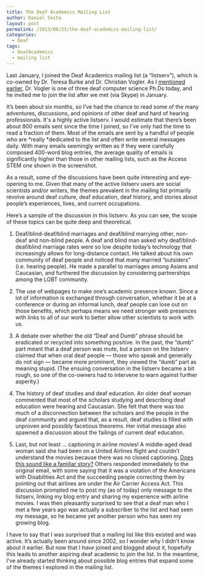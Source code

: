 ```yaml
---
title: The Deaf Academics Mailing List
author: Daniel Seita
layout: post
permalink: /2013/06/23/the-deaf-academics-mailing-list/
categories:
  - Deaf
tags:
  - DeafAcademics
  - mailing list
---
```

Last January, I joined the Deaf Academics mailing list (a &#8220;listserv&#8221;), which is co-owned
by Dr. Teresa Burke and Dr. Christian Vogler. As I [mentioned earlier][1], Dr. Vogler is one of
three deaf computer science Ph.Ds today, and he invited me to join the list after we met (via Skype)
in January.

It&#8217;s been about six months, so I&#8217;ve had the chance to read some of the many adventures,
discussions, and opinions of other deaf and hard of hearing professionals. It's a highly active
listserv. I would estimate that there&#8217;s been about 800 emails sent since the time I joined, so
I've only had the time to read a fraction of them. Most of the emails are sent by a handful of
people who are *really *dedicated to the list and often write several messages daily. With many
emails seemingly written as if they were carefully composed 400-word blog entries, the average
quality of emails is significantly higher than those in other mailing lists, such as the Access STEM
one shown in the screenshot.

As a result, some of the discussions have been quite interesting and eye-opening to me. Given that
many of the active listserv users are social scientists and/or writers, the themes prevalent in the
mailing list primarily revolve around deaf culture, deaf education, deaf history, and stories about
people&#8217;s experiences, lives, and current occupations.

Here&#8217;s a sample of the discussion in this listserv. As you can see, the scope of these topics
can be quite deep and theoretical.

  1. Deaf/blind-deaf/blind marriages and deaf/blind marrying other, non-deaf and non-blind people. A
  deaf and blind man asked why deaf/blind-deaf/blind marriage rates were so low despite
  today&#8217;s technology that increasingly allows for long-distance contact. He talked about his
  own community of deaf people and noticed that many married &#8220;outsiders&#8221; (i.e. hearing
  people). He made a parallel to marriages among Asians and Caucasian, and furthered the discussion
  by considering partnerships among the LGBT community.
  
  2. The use of webpages to make one&#8217;s academic presence known. Since a lot of information is
  exchanged through conversation, whether it be at a conference or during an informal lunch, deaf
  people can lose out on those benefits, which perhaps means we need stronger web presences with
  links to all of our work to better allow other scientists to work with us.

  3. A debate over whether the old &#8220;Deaf and Dumb&#8221; phrase should be eradicated or
  recycled into something positive. In the past, the &#8220;dumb&#8221; part meant that a deaf
  person was mute, but a person on the listserv claimed that when oral deaf people &#8212; those who
  speak and generally do not sign &#8212; became more prominent, they viewed the &#8220;dumb&#8221;
  part as meaning stupid. (The ensuing conversation in the listserv became a bit rough, so one of
  the co-owners had to intervene to warn against further asperity.)
  
  4. The history of deaf studies and deaf education. An older deaf woman commented that most of the
  scholars studying and describing deaf education were hearing and Caucasian. She felt that there
  was too much of a disconnection between the scholars and the people in the deaf community and
  argued that, as a result, deaf studies is filled with unproven and possibly facetious theorems.
  Her initial message also spawned a discussion about the failings of current deaf education.

  5. Last, but not least &#8230; captioning in airline movies! A middle-aged dead woman said she had
  been on a United Airlines flight and couldn&#8217;t understand the movies because there was no
  closed captioning. [Does this sound like a familiar story?][2] Others responded immediately to the
  original email, with some saying that it was a violation of the Americans with Disabilities Act
  and the succeeding people correcting them by pointing out that airlines are under the Air Carrier
  Access Act. This discussion prompted me to post my (as of today) only message to the listserv,
  linking my blog entry and sharing my experience with airline movies. I was then pleasantly
  surprised to see that a deaf man who I met a few years ago was actually a subscriber to the list
  and had seen my message, so he became yet another person who has seen my growing blog.

I have to say that I was surprised that a mailing list like this existed and was active. It&#8217;s
actually been around since 2002, so I wonder why I didn&#8217;t know about it earlier. But now that
I *have* joined and blogged about it, hopefully this leads to another aspiring deaf academic to join
the list. In the meantime, I&#8217;ve already started thinking about possible blog entries that
expand some of the themes I explored in the mailing list.

 [1]: http://danieltakeshi.github.io/2013/01/28/deaf-computer-science-ph-d-s/
 [2]: http://danieltakeshi.github.io/2012/08/24/united-airlines-where-are-the-captions/
